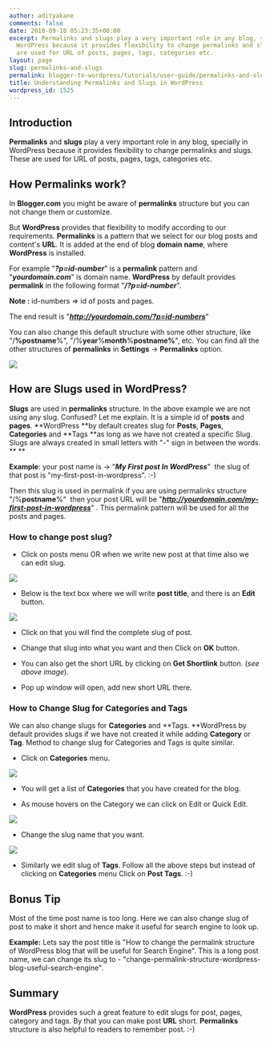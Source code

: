 ```yaml
---
author: adityakane
comments: false
date: 2010-09-18 05:23:35+00:00
excerpt: Permalinks and slugs play a very important role in any blog, specially in
  WordPress because it provides flexibility to change permalinks and slugs. These
  are used for URL of posts, pages, tags, categories etc.
layout: page
slug: permalinks-and-slugs
permalink: blogger-to-wordpress/tutorials/user-guide/permalinks-and-slugs/
title: Understanding Permalinks and Slugs in WordPress
wordpress_id: 1525
---
```


## Introduction


**Permalinks** and **slugs** play a very important role in any blog, specially in WordPress because it provides flexibility to change permalinks and slugs. These are used for URL of posts, pages, tags, categories etc.


## How Permalinks work?


In **Blogger.com** you might be aware of **permalinks** structure but you can not change them or customize.

But **WordPress** provides that flexibility to modify according to our requirements. **Permalinks** is a pattern that we select for our blog posts and  content's **URL**. It is added at the end of blog **domain** **name**, where **WordPress** is  installed.

For example "**_?p=id-number_**" is a **permalink** pattern and "**_yourdomain.com_**" is domain name. **WordPress** by default provides **permalink** in the following format "**_/?p=id-number_**".

**Note :** id-numbers => id of posts and pages.

The end result is "**_http://yourdomain.com/?p=id-numbers_**"

You can also change this default structure with some other structure, like "/**%postname**%", "/%**year**%**month**%**postname%**", etc. You can find all the other structures of **permalinks** in **Settings** -> **Permalinks** option.

[![](https://rtcamp.com/wp-content/uploads/2010/08/permalinks.png)](https://rtcamp.com/wp-content/uploads/2010/08/permalinks.png)


## How are Slugs used in WordPress?


**Slugs** are used in **permalinks** structure. In the above example we are not using any slug. Confused? Let me explain. It is a simple id of **posts** and **pages**. **WordPress **by default creates slug for **Posts**, **Pages**, **Categories** and **Tags **as long as we have not created a specific Slug. Slugs are always created in small letters with "-" sign in between the words. ** **

**Example**: your post name is -> "**_My First post In WordPress_**"  the slug of that post is "my-first-post-in-wordpress". :-)

Then this slug is used in permalink if you are using permalinks structure "/%**postname**%"  then your post URL will be "**_http://yourdomain.com/my-first-post-in-wordpress_**" . This permalink pattern will be used for all the posts and pages.


### How to change post slug?






  * Click on posts menu OR when we write new post at that time also we can edit slug.


[![](https://rtcamp.com/wp-content/uploads/2010/08/post-edit.png)](https://rtcamp.com/wp-content/uploads/2010/08/post-edit.png)




  * Below is the text box where we will write **post title**, and there is an **Edit** button.


[![](https://rtcamp.com/wp-content/uploads/2010/08/edit-slug.png)](https://rtcamp.com/wp-content/uploads/2010/08/edit-slug.png)




  * Click on that you will find the complete slug of post.


  * Change that slug into what you want and then Click on **OK** button.


  * You can also get the short URL by clicking on **Get Shortlink** button. (_see above image_).


  * Pop up window will open, add new short URL there.




### How to Change Slug for Categories and Tags


We can also change slugs for **Categories** and **Tags. **WordPress by default provides slugs if we have not created it while adding **Category** or **Tag**. Method to change slug for Categories and Tags is quite similar.




  * Click on **Categories** menu.


[![](https://rtcamp.com/wp-content/uploads/2010/08/edit-category.png)](https://rtcamp.com/wp-content/uploads/2010/08/edit-category.png)




  * You will get a list of **Categories** that you have created for the blog.


  * As mouse hovers on the Category we can click on Edit or Quick Edit.


[![](https://rtcamp.com/wp-content/uploads/2010/08/category-slug.png)](https://rtcamp.com/wp-content/uploads/2010/08/category-slug.png)




  * Change the slug name that you want.


[![](https://rtcamp.com/wp-content/uploads/2010/08/change-slug.png)](https://rtcamp.com/wp-content/uploads/2010/08/change-slug.png)




  * Similarly we edit slug of **Tags**. Follow all the above steps but instead of clicking on **Categories** menu Click on **Post Tags**. :-)




## Bonus Tip


Most of the time post name is too long. Here we can also change slug  of post to make it short and hence make it useful for search engine to look up.

**Example:** Lets say the post title is "How to change the permalink structure of  WordPress blog that will be useful for Search Engine". This is a long  post name, we can change its slug to - "change-permalink-structure-wordpress-blog-useful-search-engine".


## Summary


**WordPress** provides such a great feature to edit slugs for post, pages, category and tags. By that you can make post **URL** short. **Permalinks** structure is also helpful to readers to remember post. :-)
